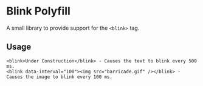 Blink Polyfill
==============

A small library to provide support for the `<blink>` tag.

## Usage

	<blink>Under Construction</blink> - Causes the text to blink every 500 ms.
	<blink data-interval="100"><img src="barricade.gif" /></blink> - Causes the image to blink every 100 ms.

